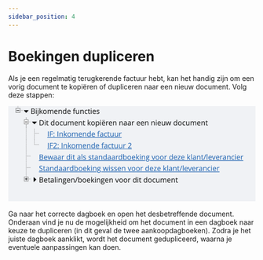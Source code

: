 ```yaml
---
sidebar_position: 4
---
```


# Boekingen dupliceren

Als je een regelmatig terugkerende factuur hebt, kan het handig zijn om een vorig document te kopiëren of dupliceren naar een nieuw document. Volg deze stappen:

![alt text](../../../../resources/documentboeken/image-17.png)

Ga naar het correcte dagboek en open het desbetreffende document. Onderaan vind je nu de mogelijkheid om het document in een dagboek naar keuze te dupliceren (in dit geval de twee aankoopdagboeken). Zodra je het juiste dagboek aanklikt, wordt het document gedupliceerd, waarna je eventuele aanpassingen kan doen. 